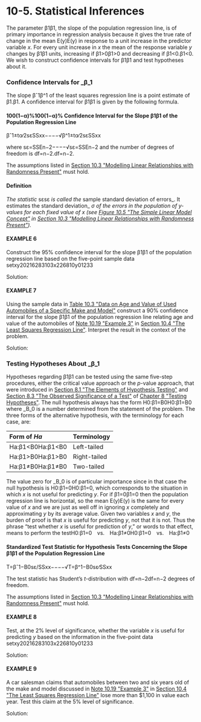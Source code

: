 # 10-5. Statistical Inferences

The parameter β1β1, the slope of the population regression line, is of primary importance in regression analysis because it gives the true rate of change in the mean E\(y\)E\(y\) in response to a unit increase in the predictor variable _x_. For every unit increase in _x_ the mean of the response variable _y_ changes by β1β1 units, increasing if β1&gt;0β1&gt;0 and decreasing if β1&lt;0.β1&lt;0. We wish to construct confidence intervals for β1β1 and test hypotheses about it.

### Confidence Intervals for _β_1

The slope βˆ1β^1 of the least squares regression line is a point estimate of β1.β1. A confidence interval for β1β1 is given by the following formula.

#### 100\(1−α\)%100\(1−α\)% Confidence Interval for the Slope β1β1 of the Population Regression Line

βˆ1±tα∕2sεSSxx−−−−√β^1±tα∕2sεSSxx

where sε=SSEn−2−−−−√sε=SSEn−2 and the number of degrees of freedom is df=n−2.df=n−2.

The assumptions listed in [Section 10.3 "Modelling Linear Relationships with Randomness Present"](https://saylordotorg.github.io/text_introductory-statistics/s14-03-modelling-linear-relationships.html) must hold.

#### Definition

_The statistic_ sεsε _is called the_ sample standard deviation of errors_. It estimates the standard deviation_ _σ_ _of the errors in the population of_ _y-values for each fixed value of_ _x_ _\(see_ [_Figure 10.5 "The Simple Linear Model Concept"_](https://saylordotorg.github.io/text_introductory-statistics/s14-03-modelling-linear-relationships.html) _in_ [_Section 10.3 "Modelling Linear Relationships with Randomness Present"_](https://saylordotorg.github.io/text_introductory-statistics/s14-03-modelling-linear-relationships.html)_\)._

#### EXAMPLE 6

Construct the 95% confidence interval for the slope β1β1 of the population regression line based on the five-point sample data setxy20216283103x226810y01233

Solution:



#### EXAMPLE 7

Using the sample data in [Table 10.3 "Data on Age and Value of Used Automobiles of a Specific Make and Model"](https://saylordotorg.github.io/text_introductory-statistics/fwk-shafer-ch10_s04#fwk-shafer-ch10_s04_s02_t03) construct a 90% confidence interval for the slope β1β1 of the population regression line relating age and value of the automobiles of [Note 10.19 "Example 3"](https://saylordotorg.github.io/text_introductory-statistics/s14-04-the-least-squares-regression-l.html) in [Section 10.4 "The Least Squares Regression Line"](https://saylordotorg.github.io/text_introductory-statistics/s14-04-the-least-squares-regression-l.html). Interpret the result in the context of the problem.

Solution:



### Testing Hypotheses About _β_1

Hypotheses regarding β1β1 can be tested using the same five-step procedures, either the critical value approach or the _p_-value approach, that were introduced in [Section 8.1 "The Elements of Hypothesis Testing"](https://saylordotorg.github.io/text_introductory-statistics/fwk-shafer-ch08_s01#fwk-shafer-ch08_s01) and [Section 8.3 "The Observed Significance of a Test"](https://saylordotorg.github.io/text_introductory-statistics/fwk-shafer-ch08_s03#fwk-shafer-ch08_s03) of [Chapter 8 "Testing Hypotheses"](https://saylordotorg.github.io/text_introductory-statistics/s12-testing-hypotheses.html). The null hypothesis always has the form H0:β1=B0H0:β1=B0 where _B_0 is a number determined from the statement of the problem. The three forms of the alternative hypothesis, with the terminology for each case, are:

| Form of _Ha_ | Terminology |
| :--- | :--- |
| Ha:β1&lt;B0Ha:β1&lt;B0 | Left-tailed |
| Ha:β1&gt;B0Ha:β1&gt;B0 | Right-tailed |
| Ha:β1≠B0Ha:β1≠B0 | Two-tailed |

The value zero for _B_0 is of particular importance since in that case the null hypothesis is H0:β1=0H0:β1=0, which corresponds to the situation in which _x_ is not useful for predicting _y_. For if β1=0β1=0 then the population regression line is horizontal, so the mean E\(y\)E\(y\) is the same for every value of _x_ and we are just as well off in ignoring _x_ completely and approximating _y_ by its average value. Given two variables _x_ and _y_, the burden of proof is that _x_ is useful for predicting _y_, not that it is not. Thus the phrase “test whether _x_ is useful for prediction of _y_,” or words to that effect, means to perform the testH0:β1=0 vs. Ha:β1≠0H0:β1=0 vs. Ha:β1≠0

#### Standardized Test Statistic for Hypothesis Tests Concerning the Slope β1β1 of the Population Regression Line

T=βˆ1−B0sε/SSxx−−−−√T=β^1−B0sε∕SSxx

The test statistic has Student’s _t_-distribution with df=n−2df=n−2 degrees of freedom.

The assumptions listed in [Section 10.3 "Modelling Linear Relationships with Randomness Present"](https://saylordotorg.github.io/text_introductory-statistics/s14-03-modelling-linear-relationships.html) must hold.

#### EXAMPLE 8

Test, at the 2% level of significance, whether the variable _x_ is useful for predicting _y_ based on the information in the five-point data setxy20216283103x226810y01233

Solution:



#### EXAMPLE 9

A car salesman claims that automobiles between two and six years old of the make and model discussed in [Note 10.19 "Example 3"](https://saylordotorg.github.io/text_introductory-statistics/s14-04-the-least-squares-regression-l.html) in [Section 10.4 "The Least Squares Regression Line"](https://saylordotorg.github.io/text_introductory-statistics/s14-04-the-least-squares-regression-l.html) lose more than $1,100 in value each year. Test this claim at the 5% level of significance.

Solution:

